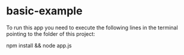# basic-example

To run this app you need to execute the following lines in the terminal pointing to the folder of this project:

npm install && node app.js
